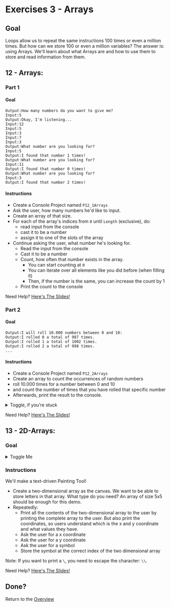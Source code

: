 # Exercises 3 - Arrays

## Goal
Loops allow us to repeat the same instructions 100 times or even a million times. But how can we store 100 or even a million variables? The answer is: using Arrays. We'll learn about what Arrays are and how to use them to store and read information from them.

## 12 - Arrays:

### Part 1

#### Goal
```
Output:How many numbers do you want to give me?
Input:5
Output:Okay, I'm listening...
Input:12
Input:5
Input:3
Input:7
Input:3
Output:What number are you looking for?
Input:5
Output:I found that number 1 times!
Output:What number are you looking for?
Input:11
Output:I found that number 0 times!
Output:What number are you looking for?
Input:3
Output:I found that number 2 times!
```

#### Instructions
- Create a Console Project named `P12_1Arrays`
- Ask the user, how many numbers he'd like to input.
- Create an array of that size.
- For each of the array's indices from `0` until `Length` (exclusive), do:
  - read input from the console
  - cast it to be a number
  - assign it to one of the slots of the array
- Continue asking the user, what number he's looking for.
  - Read the input from the console
  - Cast it to be a number
  - Count, how often that number exists in the array.
    - You can start counting at `0`
    - You can iterate over all elements like you did before (when filling it)
    - Then, if the number is the same, you can increase the count by 1
  - Print the count to the console
  

Need Help? [Here's The Slides!](slides/README.md#12-arrays)

### Part 2

#### Goal
```
Output:I will roll 10.000 numbers between 0 and 10:
Output:I rolled 0 a total of 987 times.
Output:I rolled 1 a total of 1002 times.
Output:I rolled 2 a total of 998 times.
...
```

#### Instructions
- Create a Console Project named `P12_2Arrays`
- Create an array to count the occurrences of random numbers
- roll 10.000 times for a number between 0 and 10 
- and count the number of times that you have rolled that specific number
- Afterwards, print the result to the console.

<details>
  <summary>Toggle, if you're stuck</summary>

  An array of Type `int` can be used to store `n` numbers. e.g. an array of size 5 can store 5 numbers. The indices of that array are: `0`, `1`, `2`, `3`, `4`. 

  Basically, the array will look like this:
  - 0: 0
  - 1: 0
  - 2: 0
  - 3: 0
  - 4: 0

  Now, if I roll a 4, I can simply increase the number at array index 4 by one `array[4]++;`:
  - 0: 0
  - 1: 0
  - 2: 0
  - 3: 0
  - 4: 1

  When I repeat that a few times, I should end up with an array looking something like this:
  - 0: 100
  - 1: 83
  - 2: 97
  - 3: 102
  - 4: 123

  Now, I can use a `for` loop to iterate over that array and print the index `i` and the number at each index `array[i]` to the console.

</details>

Need Help? [Here's The Slides!](slides/README.md#12-arrays)

## 13 - 2D-Arrays:

### Goal
<details>
  <summary>Toggle Me</summary>

```
Output:y
Output:4
Output:3
Output:2
Output:1
Output:0
Output:\01234x
Output:Give me a x coordinate.
Input:2
Output:Give me a y coordinate.
Input:3
Output:Give me a symbol.
Input:O
Output:y
Output:4
Output:3 O
Output:2
Output:1
Output:0
Output:\01234x
Output:Give me a x coordinate.
Input:1
Output:Give me a y coordinate.
Input:4
Output:Give me a symbol.
Input:E
Output:y
Output:4E 
Output:3 O
Output:2
Output:1
Output:0
Output:\01234x
Output:Give me a x coordinate.
Input:2
Output:Give me a y coordinate.
Input:4
Output:Give me a symbol.
Input:Y
Output:y
Output:4EY
Output:3 O
Output:2
Output:1
Output:0
Output:\01234x
```

</details>

### Instructions

We'll make a text-driven Painting Tool!

- Create a two-dimensional array as the canvas. We want to be able to store letters in that array. What type do you need? An array of size 5x5 should be enough for this demo.
- Repeatedly:
  - Print all the contents of the two-dimensional array to the user by printing the complete array to the user. But also print the coordinates, so users understand which is the x and y coordinate and what values they have.
  - Ask the user for a x coordinate
  - Ask the user for a y coordinate
  - Ask the user for a symbol
  - Store the symbol at the correct index of the two dimensional array

Note: If you want to print a `\`, you need to escape the character: `\\`.

Need Help? [Here's The Slides!](slides/README.md#13-2d-arrays)

## Done?
Return to the [Overview](../../..#4-game-on)